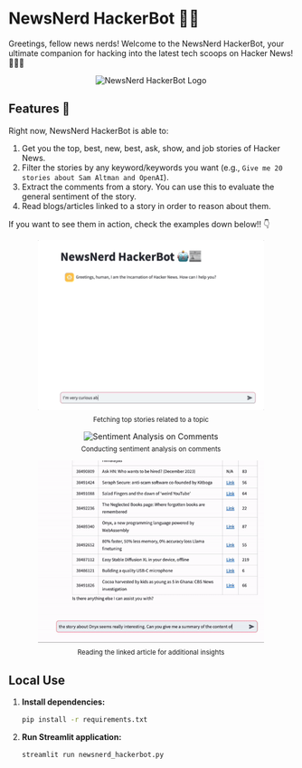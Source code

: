 # NewsNerd HackerBot 🤖📰

Greetings, fellow news nerds! Welcome to the NewsNerd HackerBot, your ultimate companion for hacking into the latest tech scoops on Hacker News! 🕵️‍♂️💬

<p align="center">
  <img src="img/bot_logo.gif" alt="NewsNerd HackerBot Logo" width="600"/>
</p>

## Features 🚀

Right now, NewsNerd HackerBot is able to:

1. Get you the top, best, new, best, ask, show, and job stories of Hacker News.
2. Filter the stories by any keyword/keywords you want (e.g., `Give me 20 stories about Sam Altman and OpenAI`).
3. Extract the comments from a story. You can use this to evaluate the general sentiment of the story.
4. Read blogs/articles linked to a story in order to reason about them.

If you want to see them in action, check the examples down below!! 👇


<p align="center">
  <img src="img/q*_gif.gif" alt="Top Stories about Q*" width="400"/>
  <br>
  <sub>Fetching top stories related to a topic</sub>
</p>


<p align="center">
  <img src="img/comment_sentiment_analysis_long.gif" alt="Sentiment Analysis on Comments" width="400"/>
  <br>
  <sub>Conducting sentiment analysis on comments</sub>
</p>

<p align="center">
  <img src="img/content_read_gif.gif" alt="Reading Linked Article" width="400"/>
  <br>
  <sub>Reading the linked article for additional insights</sub>
</p>

## Local Use

1. **Install dependencies:**
   ```bash
   pip install -r requirements.txt
   ```

2. **Run Streamlit application:**
   ```bash
   streamlit run newsnerd_hackerbot.py
   ```
